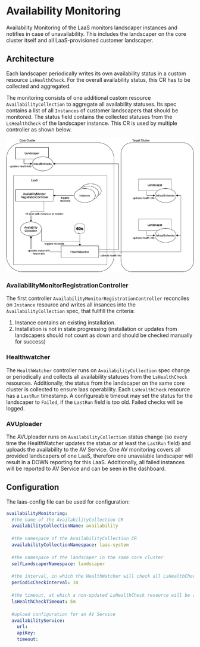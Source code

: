 # Availability Monitoring

Availability Monitoring of the LaaS monitors landscaper instances and notifies in case of unavailability. This includes the landscaper on the core cluster itself and all LaaS-provisioned customer landscaper.

## Architecture

Each landscaper periodically writes its own availability status in a custom resource `LsHealthCheck`. For the overall availability status, this CR has to be collected and aggregated.

The monitoring consists of one additional custom resource `AvailabilityCollection` to aggregate all availability statuses. Its spec contains a list of all `Instances` of customer landscapers that should be monitored. The status field contains the collected statuses from the `LsHealthCheck` of the landscaper instance. This CR is used by multiple controller as shown below.

![diagram for availability monitoring](images/availabilityMonitoring.png)

### AvailabilityMonitorRegistrationController

The first controller `AvailabilityMonitorRegistrationController` reconciles on `Instance` resource and writes all insances into the `AvailabilityCollection` spec, that fullfill the criteria:

1. Instance contains an existing installation.
1. Installation is not in state progressing (installation or updates from landscapers should not count as down and should be checked manually for success)

### Healthwatcher

The `HealthWatcher` controller runs on `AvailabilityCollection` spec change or periodically and collects all availability statuses from the `LsHealthCheck` resources. Additionally, the status from the landscaper on the same core cluster is collected to ensure laas operability.
Each `LsHealthCheck` resource has a `LastRun` timestamp. A configureable timeout may set the status for the landscaper to `Failed`, if the `LastRun` field is too old. Failed checks will be logged.

### AVUploader

The AVUploader runs on `AvailabilityCollection` status change (so every time the HealthWatcher updates the status or at least the `LastRun` field) and uploads the availability to the AV Service. One AV monitoring covers all provided landscapers of one LaaS, therefore one unavaiable landscaper will result in a DOWN reporting for this LaaS. Additionally, all failed instances will be reported to AV Service and can be seen in the dashboard.

## Configuration

The laas-config file can be used for configuration:

```yaml
availabilityMonitoring:
  #the name of the AvailabilityCollection CR
  availabilityCollectionName: availability

  #the namespace of the AvailabilityCollection CR
  availabilityCollectionNamespace: laas-system

  #the namespace of the landscaper in the same core cluster
  selfLandscaperNamespace: landscaper

  #the interval, in which the HealthWatcher will check all LsHealthCheck resources
  periodicCheckInterval: 1m

  #the timeout, at which a non-updated LsHealthCheck resource will be seen as Failed
  lsHealthCheckTimeout: 5m

  #upload configuration for an AV Service
  availabilityService:
    url:
    apiKey:
    timeout:
```